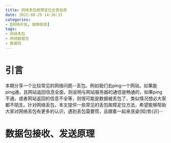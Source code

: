 ```yaml
---
title: 网络丢包故障定位全景指南
date: 2022-08-29 14:36:15
categories:
- [网络开发, 故障排查]
tags:
- 网络丢包
- 网络数据包
- 数据包
---
```

# 引言
本期分享一个比较常见的⽹络问题--丢包。例如我们去ping⼀个⽹站，如果能ping通，且⽹站返回信息全⾯，则说明与⽹站服务器的通信是畅通的，如果ping不通，或者⽹站返回的信息不全等，则很可能是数据被丢包了，类似情况想必⼤家都不陌⽣。针对⽹络丢包，本⽂提供⼀些常见的丢包故障定位⽅法，希望能够帮助⼤家对⽹络丢包有更多的认识，遇到丢包莫要慌，且跟着⼀起来涨姿(知)势(识)···
# 数据包接收、发送原理
